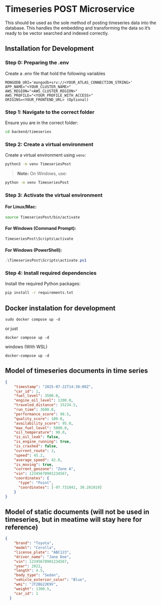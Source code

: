 # Timeseries POST Microservice

This should be used as the sole method of posting timeseries data into the database. This handles the embedding and transforming the data so it’s ready to be vector searched and indexed correctly.

## Installation for Development

### Step 0: Preparing the .env

Create a .env file that hold the following variables

```
MONGODB_URI='mongodb+srv://<YOUR_ATLAS_CONNECTION_STRING>'
APP_NAME="<YOUR_CLUSTER_NAME>"
AWS_REGION="<AWS_CLUSTER_REGION>"
AWS_PROFILE="<YOUR_PROFILE_WITH_ACCESS>"
ORIGINS=<YOUR_FRONTEND_URL> (Optional)
```

### Step 1: Navigate to the correct folder
Ensure you are in the correct folder:

```bash
cd backend/timeseries
```

### Step 2: Create a virtual environment
Create a virtual environment using `venv`:

```bash
python3 -m venv TimeseriesPost
```

> **Note:** On Windows, use:
```bash
python -m venv TimeseriesPost
```

### Step 3: Activate the virtual environment
#### For Linux/Mac:
```bash
source TimeseriesPost/bin/activate
```

#### For Windows (Command Prompt):
```bash
TimeseriesPost\Scripts\activate
```

#### For Windows (PowerShell):
```powershell
.\TimeseriesPost\Scripts\activate.ps1
```

### Step 4: Install required dependencies
Install the required Python packages:

```bash
pip install -r requirements.txt
```


## Docker instalation for development

```
sudo docker compose up -d
```
or just
```
docker compose up -d
```

windows (With WSL)
```
docker-compose up -d
```
## Model of timeseries documents in time series
```json
{
    "timestamp": "2025-07-22T14:30:00Z",
    "car_id": 1,
    "fuel_level": 3500.0,
    "engine_oil_level": 1200.0,
    "traveled_distance": 15234.5,
    "run_time": 3600.0,
    "performance_score": 98.5,
    "quality_score": 100.0,
    "availability_score": 95.0,
    "max_fuel_level": 5000.0,
    "oil_temperature": 90.0,
    "is_oil_leak": false,
    "is_engine_running": true,
    "is_crashed": false,
    "current_route": 2,
    "speed": 45.2,
    "average_speed": 42.8,
    "is_moving": true,
    "current_geozone": "Zone A",
    "vin": 12345678901234567,
    "coordinates": {
      "type": "Point",
      "coordinates": [-97.731842, 30.281019]
    }
}
```

## Model of static documents (will not be used in timeseries, but in meatime will stay here for reference)
```json
{
    "brand": "Toyota",
    "model": "Corolla",
    "license_plate": "ABC123",
    "driver_name": "Jane Doe",
    "vin": 12345678901234567,
    "year": 2022,
    "length": 4.5,
    "body_type": "Sedan",
    "vehicle_exterior_color": "Blue",
    "wmi": "JT2BG22K9V",
    "weight": 1300.5,
    "car_id": 1
  }
  ```